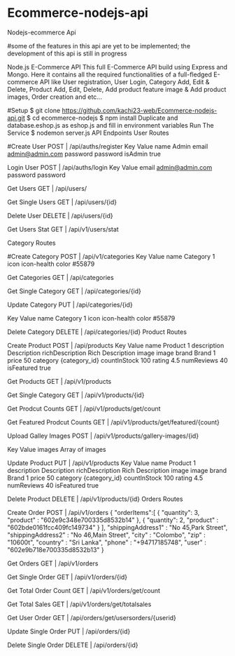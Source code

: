 # Ecommerce-nodejs-api
Nodejs-ecommerce Api 

#some of the features in this api are yet to be implemented; the development of this api is still in progress

Node.js E-Commerce API This full E-Commerce API build using Express and Mongo. Here it contains all the required functionalities of a full-fledged E-commerce API like User registration, User Login, Category Add, Edit & Delete, Product Add, Edit, Delete, Add product feature image & Add product images, Order creation and etc...

#Setup $ git clone https://github.com/kachi23-web/Ecommerce-nodejs-api.git $ cd ecommerce-nodejs $ npm install Duplicate and database.eshop.js as eshop.js and fill in environment variables Run The Service $ nodemon server.js API Endpoints User Routes

#Create User POST | /api/auths/register
Key Value name Admin email admin@admin.com password password isAdmin true

Login User POST | /api/auths/login
Key Value email admin@admin.com password password

Get Users GET | /api/users/

Get Single Users GET | /api/users/{id}

Delete User DELETE | /api/users/{id}

Get Users Stat GET | /api/v1/users/stat

Category Routes

#Create Category POST | /api/v1/categories
Key Value name Category 1 icon icon-health color #55879

Get Categories GET | /api/categories

Get Single Category GET | /api/categories/{id}

Update Category PUT | /api/categories/{id}

Key Value name Category 1 icon icon-health color #55879

Delete Category DELETE | /api/categories/{id}
Product Routes

Create Product POST | /api/products
Key Value name Product 1 description Description richDescription Rich Description image image brand Brand 1 price 50 category {category_id} countInStock 100 rating 4.5 numReviews 40 isFeatured true

Get Products GET | /api/v1/products

Get Single Category GET | /api/v1/products/{id}

Get Prodcut Counts GET | /api/v1/products/get/count

Get Featured Prodcut Counts GET | /api/v1/products/get/featured/{count}

Upload Galley Images POST | /api/v1/products/gallery-images/{id}

Key Value images Array of images

Update Product PUT | /api/v1/products
Key Value name Product 1 description Description richDescription Rich Description image image brand Brand 1 price 50 category {category_id} countInStock 100 rating 4.5 numReviews 40 isFeatured true

Delete Product DELETE | /api/v1/products/{id}
Orders Routes

Create Order POST | /api/v1/orders
{ "orderItems":[ { "quantity": 3, "product" : "602e9c348e700335d8532b14" }, { "quantity": 2, "product" : "602bde0161fcc409fc149734" } ], "shippingAddress1" : "No 45,Park Street", "shippingAddress2" : "No 46,Main Street", "city" : "Colombo", "zip" : "10600t", "country" : "Sri Lanka", "phone" : "+94717185748", "user" : "602e9b718e700335d8532b13" }

Get Orders GET | /api/v1/orders

Get Single Order GET | /api/v1/orders/{id}

Get Total Order Count GET | /api/v1/orders/get/count

Get Total Sales GET | /api/v1/orders/get/totalsales

Get User Order GET | /api/orders/get/usersorders/{userid}

Update Single Order PUT | /api/orders/{id}

Delete Single Order DELETE | /api/orders/{id}
